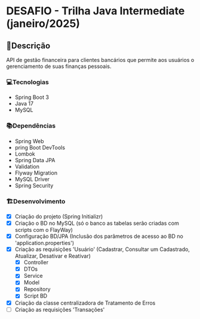 # DESAFIO - Trilha Java Intermediate (janeiro/2025) 

## 📝Descrição
API de gestão financeira para clientes bancários que permite aos usuários o gerenciamento de suas finanças pessoais.

### 💻Tecnologias
* Spring Boot 3
* Java 17
* MySQL

### 📚Dependências
* Spring Web
* pring Boot DevTools
* Lombok
* Spring Data JPA
* Validation
* Flyway Migration
* MySQL Driver
* Spring Security

### 🏗️Desenvolvimento
- [x] Criação do projeto (Spring Initializr)
- [x] Criação o BD no MySQL (só o banco as tabelas serão criadas com scripts com o FlayWay)
- [x] Configuração BD/JPA (Inclusão dos parâmetros de acesso ao BD no 'application.properties')
- [x] Criação as requisições 'Usuário' (Cadastrar, Consultar um Cadastrado, Atualizar, Desativar e Reativar)
  - [x] Controller
  - [x] DTOs
  - [x] Service
  - [x] Model
  - [x] Repository
  - [x] Script BD
- [x] Criação da classe centralizadora de Tratamento de Erros
- [ ] Criação as requisições 'Transações'